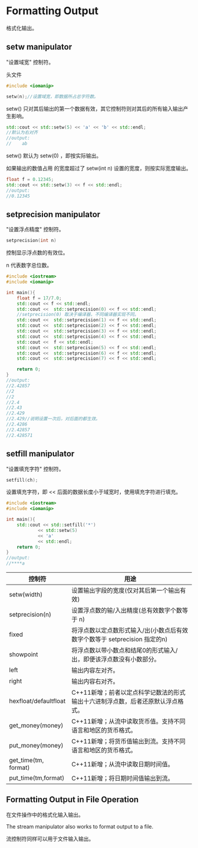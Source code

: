 # Formatting Output

格式化输出。

## setw manipulator

"设置域宽" 控制符。

头文件

~~~C++
#include <iomanip>

setw(n);//设置域宽，即数据所占总字符数。
~~~

setw() 只对其后输出的第一个数据有效，其它控制符则对其后的所有输入输出产生影响。

~~~C++
std::cout << std::setw(5) << 'a' << 'b' << std::endl;
//默认为右对齐
//output:
//    ab
~~~

setw() 默认为 setw(0) ，即按实际输出。

如果输出的数值占用 的宽度超过了 setw(int n) 设置的宽度，则按实际宽度输出。

~~~C++
float f = 0.12345;
std::cout << std::setw(3) << f << std::endl;
//output:
//0.12345
~~~

## setprecision manipulator

"设置浮点精度" 控制符。

~~~C++
setprecision(int n)
~~~

控制显示浮点数的有效位。

n 代表数字总位数。

~~~C++
#include <iostream>
#include <iomanip>

int main(){
    float f = 17/7.0;
    std::cout << f << std::endl;
    std::cout <<  std::setprecision(0) << f << std::endl;
	//setprecision(0) 取决于编译器，不同编译器实现不同。
    std::cout <<  std::setprecision(1) << f << std::endl;
    std::cout <<  std::setprecision(2) << f << std::endl;
    std::cout <<  std::setprecision(3) << f << std::endl;
    std::cout <<  std::setprecision(4) << f << std::endl;
    std::cout <<  f << std::endl;
    std::cout <<  std::setprecision(5) << f << std::endl;
    std::cout <<  std::setprecision(6) << f << std::endl;
    std::cout <<  std::setprecision(7) << f << std::endl;

    return 0;
}
//output:
//2.42857
//2
//2
//2.4
//2.43
//2.429
//2.429//说明设置一次后，对后面的都生效。
//2.4286
//2.42857
//2.428571
~~~

## setfill manipulator

"设置填充字符" 控制符。

~~~C++
setfill(ch);
~~~

设置填充字符，即 << 后面的数据长度小于域宽时，使用填充字符进行填充。

~~~C++
#include <iostream>
#include <iomanip>

int main(){
    std::cout << std::setfill('*')
            << std::setw(5)
            << 'a'
            << std::endl;
    return 0;
}
//output:
//****a
~~~

| 控制符                | 用途                                                         |
| --------------------- | ------------------------------------------------------------ |
| setw(width)           | 设置输出字段的宽度(仅对其后第一个输出有效)                   |
| setprecision(n)       | 设置浮点数的输/入出精度(总有效数字个数等于 n)                |
| fixed                 | 将浮点数以定点数形式输入/出(小数点后有效数字个数等于 setprecision 指定的n) |
| showpoint             | 将浮点数以带小数点和结尾0的形式输入/出，即便该浮点数没有小数部分。 |
| left                  | 输出内容左对齐。                                             |
| right                 | 输出内容右对齐。                                             |
| hexfloat/defaultfloat | C++11新增；前者以定点科学记数法的形式输出十六进制浮点数，后者还原默认浮点格式。 |
| get_money(money)      | C++11新增；从流中读取货币值。支持不同语言和地区的货币格式。  |
| put_money(money)      | C++11新增；将货币值输出到流。支持不同语言和地区的货币格式。  |
| get_time(tm,  format) | C++11新增；从流中读取日期时间值。                            |
| put_time(tm,format)   | C++11新增；将日期时间值输出到流。                            |

## Formatting Output in File Operation

在文件操作中的格式化输入输出。

The stream manipulator also works to format output to a file.

流控制符同样可以用于文件输入输出。

